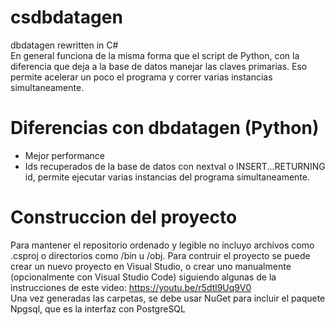 # csdbdatagen
dbdatagen rewritten in C#\
En general funciona de la misma forma que el script de Python, con la diferencia que deja a la base de datos manejar las claves primarias. Eso permite acelerar un poco el programa y correr varias instancias simultaneamente. 

# Diferencias con dbdatagen (Python)
- Mejor performance
- Ids recuperados de la base de datos con nextval o INSERT...RETURNING id, permite ejecutar varias instancias del programa simultaneamente.

# Construccion del proyecto
Para mantener el repositorio ordenado y legible no incluyo archivos como .csproj o directorios como /bin u /obj. Para contruir el proyecto se puede crear un nuevo proyecto en Visual Studio, o crear uno manualmente (opcionalmente con Visual Studio Code) siguiendo algunas de la instrucciones de este video: https://youtu.be/r5dtl9Uq9V0 \
Una vez generadas las carpetas, se debe usar NuGet para incluir el paquete Npgsql, que es la interfaz con PostgreSQL
